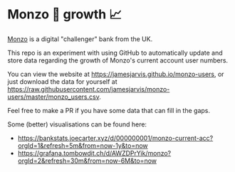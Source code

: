 # Monzo 🏦 growth 📈

[Monzo](monzo.com) is a digital "challenger" bank from the UK.

This repo is an experiment with using GitHub to automatically update and store data regarding the growth of Monzo's current account user numbers.

You can view the website at https://jamesjarvis.github.io/monzo-users, or just download the data for yourself at https://raw.githubusercontent.com/jamesjarvis/monzo-users/master/monzo_users.csv.

Feel free to make a PR if you have some data that can fill in the gaps.

Some (better) visualisations can be found here:

- https://bankstats.joecarter.xyz/d/000000001/monzo-current-acc?orgId=1&refresh=5m&from=now-1y&to=now
- https://grafana.tombowdit.ch/d/AWZDPrYik/monzo?orgId=2&refresh=30m&from=now-6M&to=now
